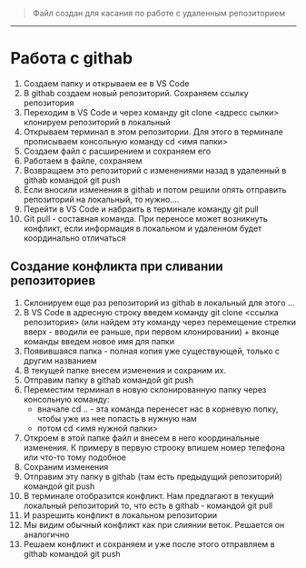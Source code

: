 > Файл создан для касания по работе с удаленным репозиторием
**********

# Работа с githab
1. Создаем папку и открываем ее в VS Code
2. В githab создаем новый репозиторий. Сохраняем ссылку репозитория
3. Переходим в VS Code и через команду git clone <адресс сылки> клонируем репозиторий в локальный
4. Открываем терминал в этом репозитории. Для этого в терминале прописываем консольную команду cd <имя папки>
5. Создаем файл с расширением и сохраняем его
6. Работаем в файле, сохраняем
7. Возвращаем это репозиторий с изменениями назад в удаленный в githab командой git push
8. Если вносили изменения в githab и потом решили опять отправить репозиторий на локальный, то нужно....
9. Перейти в VS Code и набраить в терминале команду git pull
10. Git pull - составная команда. При переносе может возникнуть конфликт, если информация в локальном и удаленном будет координально отличаться

## Создание конфликта при сливании репозиториев
1. Склонируем еще раз репозиторий из githab в локальный для этого ...
2. В VS Code в адресную строку введем команду git clone <ссылка репозитория> (или найдем эту команду через перемещение стрелки вверх - вводили ее раньше, при первом клонировании) + вконце команды введем новое имя для папки
3. Появившаяся папка - полная копия уже существующей, только с другим названием
4. В текущей папке внесем изменения и сохраним их.
5. Отправим папку в githab командой git push
4. Переместим терминал в новую склонированную папку через консольную команду:
    * вначале cd .. - эта команда перенесет нас в корневую попку, чтобы уже из нее попасть в нужную нам
    * потом cd <имя нужной папки>
5. Откроем в этой папке файл и внесем в него координальные изменения. К примеру в первую строоку впишем номер телефона или что-то тому подобное
6. Сохраним изменения
7. Отправим эту папку в githab (там есть предыдущий репозиторий) командой git push
8. В терминале отобразится конфликт. Нам предлагают в текущий локальный репозиторий то, что есть в githab - командой git pull
9. И разрешить конфликт в локальном репозитории
10. Мы видим обычный конфликт как при слиянии веток. Решается он аналогично
11. Решаем конфликт и сохраняем и уже после этого отправляем в githab командой git push
